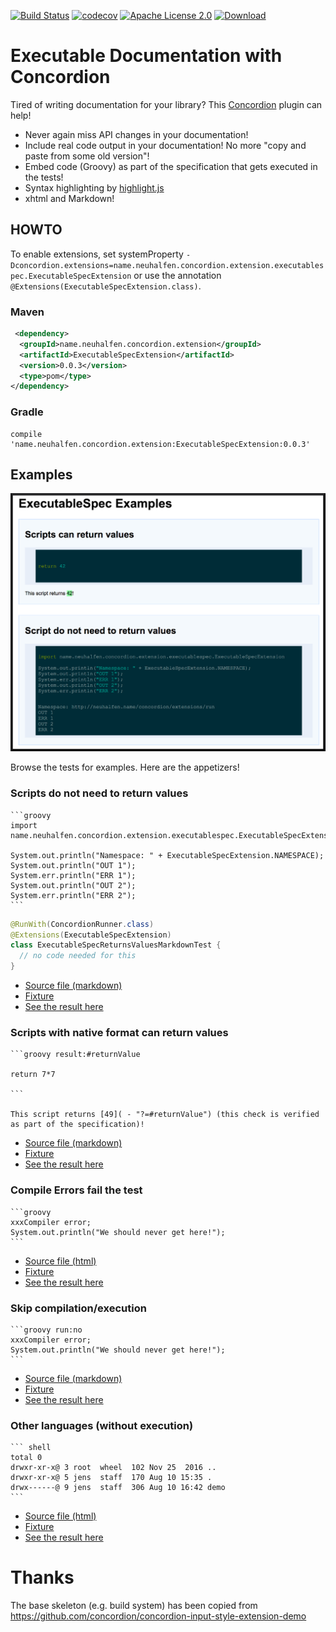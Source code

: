 [![Build Status](https://travis-ci.org/neuhalje/concordion-api-documentation-extension.svg?branch=master)](https://travis-ci.org/neuhalje/concordion-api-documentation-extension)
[![codecov](https://codecov.io/gh/neuhalje/concordion-api-documentation-extension/branch/master/graph/badge.svg)](https://codecov.io/gh/neuhalje/concordion-api-documentation-extension)
[![Apache License 2.0](https://img.shields.io/badge/license-Apache%202.0-blue.svg)](http://www.apache.org/licenses/LICENSE-2.0.html)
[![Download](https://api.bintray.com/packages/neuhalje/maven/concordion-api-documentation-extension/images/download.svg) ](https://bintray.com/neuhalje/maven/concordion-api-documentation-extension/_latestVersion)

# Executable Documentation with Concordion

Tired of writing documentation for your library? This [Concordion](http://concordion.org/) plugin can help!

* Never again miss API changes in your documentation!
* Include real code output in your documentation! No more "copy and paste from some old version"!
* Embed code (Groovy) as part of the specification that gets executed in the tests!
* Syntax highlighting by [highlight.js](https://highlightjs.org/)
* xhtml and Markdown!

## HOWTO

To enable extensions, set systemProperty
    `-Dconcordion.extensions=name.neuhalfen.concordion.extension.executablespec.ExecutableSpecExtension` or use
    the annotation
    `@Extensions(ExecutableSpecExtension.class)`.
  
### Maven
```xml
 <dependency>
  <groupId>name.neuhalfen.concordion.extension</groupId>
  <artifactId>ExecutableSpecExtension</artifactId>
  <version>0.0.3</version>
  <type>pom</type>
</dependency>
```

### Gradle
```
compile 'name.neuhalfen.concordion.extension:ExecutableSpecExtension:0.0.3'
```

## Examples

![Screenshot](assets/ExampleScreenshot.png)


Browse the tests for examples. Here are the appetizers!

### Scripts do not need to return values

    ```groovy
    import name.neuhalfen.concordion.extension.executablespec.ExecutableSpecExtension
    
    System.out.println("Namespace: " + ExecutableSpecExtension.NAMESPACE);
    System.out.println("OUT 1");
    System.err.println("ERR 1");
    System.out.println("OUT 2");
    System.err.println("ERR 2");
    ```
    
```java
@RunWith(ConcordionRunner.class)
@Extensions(ExecutableSpecExtension)
class ExecutableSpecReturnsValuesMarkdownTest {
  // no code needed for this
}
```
* [Source file (markdown)](src/test/resources/spec/concordion/command/executablespec/executing/ExecutableSpecReturnsValuesMarkdown.md)
* [Fixture](src/test/groovy/spec/concordion/command/executablespec/executing/ExecutableSpecReturnsValuesMarkdown.groovy)
* [See the result here](https://neuhalje.github.io/concordion-api-documentation-extension/spec/spec/concordion/command/executablespec/executing/ExecutableSpecReturnsValuesMarkdown.html)

### Scripts with native format can return values

    ```groovy result:#returnValue
    
    return 7*7
    
    ```

    This script returns [49]( - "?=#returnValue") (this check is verified as part of the specification)!

* [Source file (markdown)](src/test/resources/spec/concordion/command/executablespec/executing/ExecutableSpecReturnsValuesMarkdown.md)
* [Fixture](src/test/groovy/spec/concordion/command/executablespec/executing/ExecutableSpecReturnsValuesMarkdown.groovy)
* [See the result here](https://neuhalje.github.io/concordion-api-documentation-extension/spec/spec/concordion/command/executablespec/executing/ExecutableSpecReturnsValuesMarkdown.html)

### Compile Errors fail the test

    ```groovy
    xxxCompiler error;
    System.out.println("We should never get here!");
    ```


* [Source file (html)](src/test/resources/spec/concordion/command/executablespec/executing/CompileErrors.html)
* [Fixture](src/test/groovy/spec/concordion/command/executablespec/executing/CompileErrorsTest.groovy)
* [See the result here](https://neuhalje.github.io/concordion-api-documentation-extension/spec/spec/concordion/command/executablespec/executing/CompileErrors.html)

### Skip compilation/execution

    ```groovy run:no
    xxxCompiler error;
    System.out.println("We should never get here!");
    ```
    
* [Source file (markdown)](src/test/resources/spec/concordion/command/executablespec/executing/MarkDownNoExecution.md)
* [Fixture](src/test/groovy/spec/concordion/command/executablespec/executing/MarkDownNoExecutionTest.groovy)
* [See the result here](https://neuhalje.github.io/concordion-api-documentation-extension/spec/spec/concordion/command/executablespec/executing/MarkDownNoExecution.html)

### Other languages (without execution)
    ``` shell
    total 0
    drwxr-xr-x@ 3 root  wheel  102 Nov 25  2016 ..
    drwxr-xr-x@ 5 jens  staff  170 Aug 10 15:35 .
    drwx------@ 9 jens  staff  306 Aug 10 16:42 demo
    ```
    
* [Source file (html)](src/test/resources/spec/concordion/command/executablespec/executing/UnknownLanguages.html)
* [Fixture](src/test/groovy/spec/concordion/command/executablespec/executing/UnknownLanguagesTest.groovy)
* [See the result here](https://neuhalje.github.io/concordion-api-documentation-extension/spec/spec/concordion/command/executablespec/executing/UnknownLanguages.html)

# Thanks

The base skeleton (e.g. build system) has been copied from https://github.com/concordion/concordion-input-style-extension-demo


